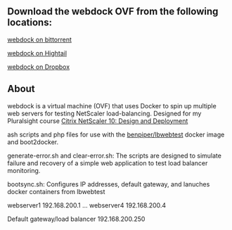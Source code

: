 <h2>Download the webdock OVF from the following locations:</h2>

<p><a href="http://benpiper.com/wp-content/uploads/2014/10/webdock.torrent">webdock on bittorrent</a>
<p><a href="https://www.hightail.com/download/UlRUV295eFVrWTgxWjhUQw" target="_blank">webdock on Hightail</a>
<p><a href="https://www.dropbox.com/s/qrfj8i206iysof4/webdock.zip?dl=0">webdock on Dropbox</a>

<h2>About</h2>

webdock is a virtual machine (OVF) that uses Docker to spin up multiple web servers for testing NetScaler load-balancing. Designed for my Pluralsight course <a href="https://www.pluralsight.com/authors/ben-piper?utm_medium=affiliate&utm_source=1321192">Citrix NetScaler 10: Design and Deployment</a>

ash scripts and php files for use with the <a href="https://registry.hub.docker.com/u/benpiper/lbwebtest/">benpiper/lbwebtest</a> docker image and boot2docker.

generate-error.sh and clear-error.sh:
The scripts are designed to simulate failure and recovery of a simple web application to test load balancer monitoring.

bootsync.sh:
Configures IP addresses, default gateway, and lanuches docker containers from lbwebtest

webserver1	192.168.200.1
...
webserver4	192.168.200.4

Default gateway/load balancer	192.168.200.250
